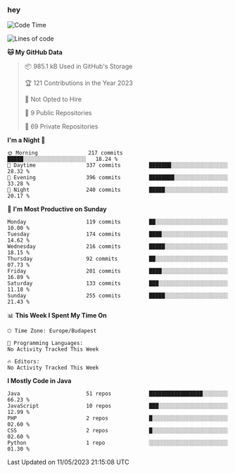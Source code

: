 ### hey

<!--START_SECTION:waka-->
![Code Time](http://img.shields.io/badge/Code%20Time-884%20hrs%2054%20mins-blue)

![Lines of code](https://img.shields.io/badge/From%20Hello%20World%20I%27ve%20Written-963.5%20thousand%20lines%20of%20code-blue)

**🐱 My GitHub Data** 

> 📦 985.1 kB Used in GitHub's Storage 
 > 
> 🏆 121 Contributions in the Year 2023
 > 
> 🚫 Not Opted to Hire
 > 
> 📜 9 Public Repositories 
 > 
> 🔑 69 Private Repositories 
 > 
**I'm a Night 🦉** 

```text
🌞 Morning                217 commits         █████░░░░░░░░░░░░░░░░░░░░   18.24 % 
🌆 Daytime                337 commits         ███████░░░░░░░░░░░░░░░░░░   28.32 % 
🌃 Evening                396 commits         ████████░░░░░░░░░░░░░░░░░   33.28 % 
🌙 Night                  240 commits         █████░░░░░░░░░░░░░░░░░░░░   20.17 % 
```
📅 **I'm Most Productive on Sunday** 

```text
Monday                   119 commits         ██░░░░░░░░░░░░░░░░░░░░░░░   10.00 % 
Tuesday                  174 commits         ████░░░░░░░░░░░░░░░░░░░░░   14.62 % 
Wednesday                216 commits         █████░░░░░░░░░░░░░░░░░░░░   18.15 % 
Thursday                 92 commits          ██░░░░░░░░░░░░░░░░░░░░░░░   07.73 % 
Friday                   201 commits         ████░░░░░░░░░░░░░░░░░░░░░   16.89 % 
Saturday                 133 commits         ███░░░░░░░░░░░░░░░░░░░░░░   11.18 % 
Sunday                   255 commits         █████░░░░░░░░░░░░░░░░░░░░   21.43 % 
```


📊 **This Week I Spent My Time On** 

```text
🕑︎ Time Zone: Europe/Budapest

💬 Programming Languages: 
No Activity Tracked This Week

🔥 Editors: 
No Activity Tracked This Week
```

**I Mostly Code in Java** 

```text
Java                     51 repos            █████████████████░░░░░░░░   66.23 % 
JavaScript               10 repos            ███░░░░░░░░░░░░░░░░░░░░░░   12.99 % 
PHP                      2 repos             █░░░░░░░░░░░░░░░░░░░░░░░░   02.60 % 
CSS                      2 repos             █░░░░░░░░░░░░░░░░░░░░░░░░   02.60 % 
Python                   1 repo              ░░░░░░░░░░░░░░░░░░░░░░░░░   01.30 % 
```




 Last Updated on 11/05/2023 21:15:08 UTC
<!--END_SECTION:waka-->

